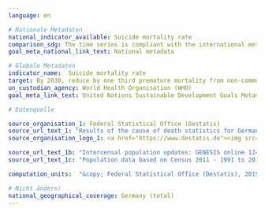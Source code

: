 ```yaml
---
language: en

# Nationale Metadaten
national_indicator_available: Suicide mortality rate
comparison_sdg: The time series is compliant with the international metadata description.
goal_meta_national_link_text: National metadata

# Globale Metadaten
indicator_name:  Suicide mortality rate
target: By 2030, reduce by one third premature mortality from non-communicable diseases through prevention and treatment and promote mental health and well-being
un_custodian_agency: World Health Organisation (WHO)
goal_meta_link_text: United Nations Sustainable Development Goals Metadata

# Datenquelle

source_organisation_1: Federal Statistical Office (Destatis)
source_url_text_1: "Results of the cause of death statistics for Germany, detailed 4-digit codes of ICD-10 classification (Only available in German)"
source_organisation_logo_1: <a href="https://www.destatis.de"><img src="https://g205sdgs.github.io/sdg-indicators/public/LogosEn/destatis.png" alt="Logo Destatis" /></a>

source_url_text_1b: "Intercensal population updates: GENESIS online 12411-0003"
source_url_text_1c: "Population data based on Census 2011 - 1991 to 2011"

computation_units:  "&copy; Federal Statistical Office (Destatis), 2019"

# Nicht ändern!
national_geographical_coverage: Germany (total)
---
```

